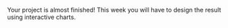 Your project is almost finished! This week you will have to design the result using interactive charts.
